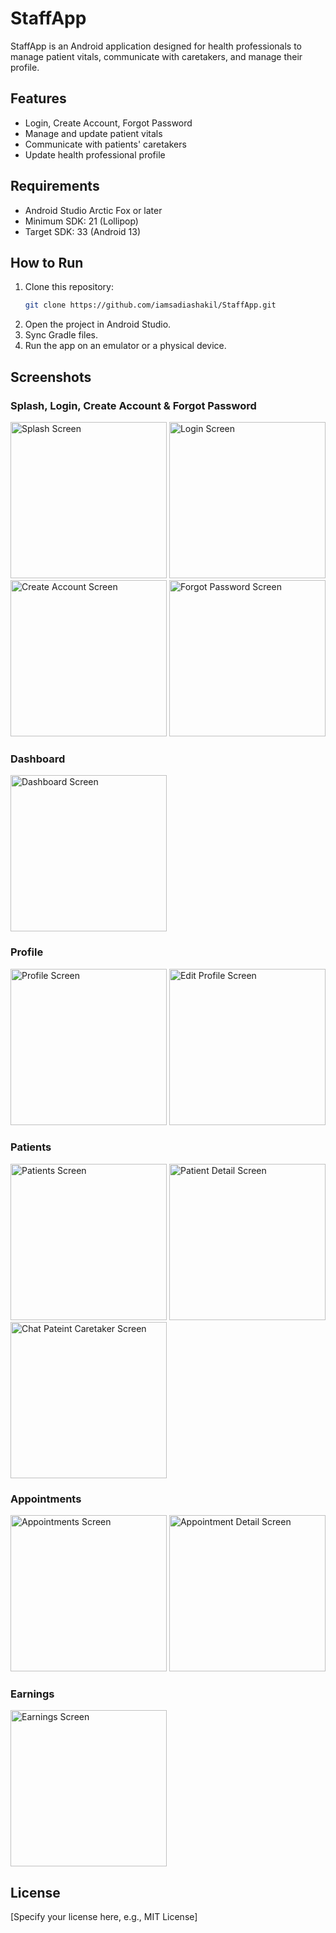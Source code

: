 # StaffApp

StaffApp is an Android application designed for health professionals to manage patient vitals, communicate with caretakers, and manage their profile.

## Features
- Login, Create Account, Forgot Password
- Manage and update patient vitals
- Communicate with patients' caretakers
- Update health professional profile

## Requirements
- Android Studio Arctic Fox or later
- Minimum SDK: 21 (Lollipop)
- Target SDK: 33 (Android 13)

## How to Run
1. Clone this repository:
   ```bash
   git clone https://github.com/iamsadiashakil/StaffApp.git
   ```
2. Open the project in Android Studio.
3. Sync Gradle files.
4. Run the app on an emulator or a physical device.

## Screenshots
### Splash, Login, Create Account & Forgot Password
<img src="https://github.com/user-attachments/assets/a7ee634d-3619-47d9-9b28-0c6b4ba63f38" alt="Splash Screen" width="250"/>
<img src="https://github.com/user-attachments/assets/4c1fd0c9-d402-4e96-a496-4237aa47b92e" alt="Login Screen" width="250"/>
<img src="https://github.com/user-attachments/assets/3c03abea-fc00-4661-a571-a57612c22452" alt="Create Account Screen" width="250"/>
<img src="https://github.com/user-attachments/assets/ffcbd404-4374-405f-818d-d55b5e73ca8c" alt="Forgot Password Screen" width="250"/>

### Dashboard
<img src="https://github.com/user-attachments/assets/382b088d-6171-4047-b929-113c18c1c2e0" alt="Dashboard Screen" width="250"/>

### Profile
<img src="https://github.com/user-attachments/assets/da05d869-2562-49e5-aefc-53b3e75a413d" alt="Profile Screen" width="250"/>
<img src="https://github.com/user-attachments/assets/ff4870fa-c849-4d8d-a594-9c138b2e9a13" alt="Edit Profile Screen" width="250"/>

### Patients
<img src="https://github.com/user-attachments/assets/31087fa6-8b17-4c95-919e-df50e95621a3" alt="Patients Screen" width="250"/>
<img src="https://github.com/user-attachments/assets/193a3935-65ba-4180-816a-468076ca5ff7" alt="Patient Detail Screen" width="250"/>
<img src="https://github.com/user-attachments/assets/9362af87-8794-4116-919a-943a44f2477a" alt="Chat Pateint Caretaker Screen" width="250"/>

### Appointments
<img src="https://github.com/user-attachments/assets/70be3d76-7ef4-4c7f-a1ab-c8e43d086adf" alt="Appointments Screen" width="250"/>
<img src="https://github.com/user-attachments/assets/ab8ed22c-1ad9-40a6-890f-1d7a53c63939" alt="Appointment Detail Screen" width="250"/>

### Earnings
<img src="https://github.com/user-attachments/assets/230adbe8-cf44-49bd-89fc-0e8b98a252e1" alt="Earnings Screen" width="250"/>

## License
[Specify your license here, e.g., MIT License]
